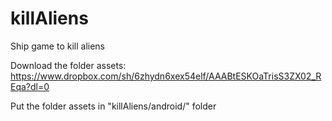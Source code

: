 # killAliens
Ship game to kill aliens

Download the folder assets: https://www.dropbox.com/sh/6zhydn6xex54elf/AAABtESKOaTrisS3ZX02_REqa?dl=0

Put the folder assets in "killAliens/android/" folder